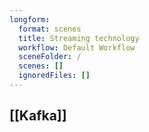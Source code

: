 ```yaml
---
longform:
  format: scenes
  title: Streaming technology
  workflow: Default Workflow
  sceneFolder: /
  scenes: []
  ignoredFiles: []
---
```

## [[Kafka]]
